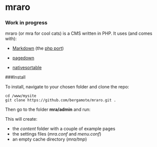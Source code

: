 
#  mraro

### Work in progress

mraro (or mra for cool cats) is a CMS written in PHP. It uses (and comes with):

- [Markdown][1] (the [php port][2])
- [pagedown][3]
- [nativesortable][4]
    

  [1]: http://daringfireball.net/projects/markdown/
  [2]: http://michelf.ca/projects/php-markdown/
  [3]: https://code.google.com/p/pagedown/
  [4]: https://github.com/bgrins/nativesortable

###Install

To install, navigate to your chosen folder and clone the repo:

    cd /www/mysite
    git clone https://github.com/bergamote/mraro.git .

Then go to the folder **mra/admin** and run:

This will create:

- the *content* folder with a couple of example pages
- the settings files (*mra.conf* and *menu.conf*)
- an empty cache directory (*mra/tmp*)


